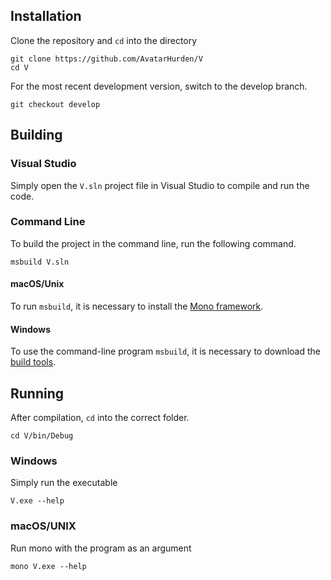 ## Installation

Clone the repository and ```cd``` into the directory

```
git clone https://github.com/AvatarHurden/V
cd V
``` 

For the most recent development version, switch to the develop branch.

```
git checkout develop
``` 

## Building

### Visual Studio

Simply open the ```V.sln``` project file in Visual Studio to compile and run the code.

### Command Line

To build the project in the command line, run the following command.

```
msbuild V.sln
```

#### macOS/Unix

To run ```msbuild```, it is necessary to install the [Mono framework](http://www.mono-project.com/download/stable/).

#### Windows

To use the command-line program ```msbuild```, it is necessary to download the [build tools](https://www.visualstudio.com/downloads/#build-tools-for-visual-studio-2017).

## Running

After compilation, ```cd``` into the correct folder.

```
cd V/bin/Debug
```

### Windows

Simply run the executable

```
V.exe --help
```

### macOS/UNIX

Run mono with the program as an argument

```
mono V.exe --help
```
